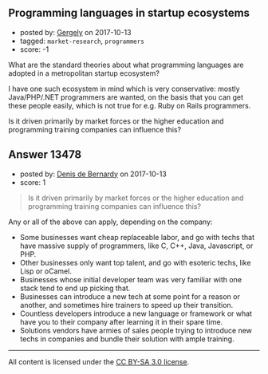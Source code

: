 ## Programming languages in startup ecosystems

- posted by: [Gergely](https://stackexchange.com/users/1876608/gergely) on 2017-10-13
- tagged: `market-research`, `programmers`
- score: -1

<p>What are the standard theories about what programming languages are adopted in a metropolitan startup ecosystem?</p>

<p>I have one such ecosystem in mind which is very conservative: mostly Java/PHP/.NET programmers are wanted, on the basis that you can get these people easily, which is not true for e.g. Ruby on Rails programmers.</p>

<p>Is it driven primarily by market forces or the higher education and programming training companies can influence this? </p>



## Answer 13478

- posted by: [Denis de Bernardy](https://stackexchange.com/users/182468/denis-de-bernardy) on 2017-10-13
- score: 1

<blockquote>
  <p>Is it driven primarily by market forces or the higher education and programming training companies can influence this?</p>
</blockquote>

<p>Any or all of the above can apply, depending on the company:</p>

<ul>
<li>Some businesses want cheap replaceable labor, and go with techs that have massive supply of programmers, like C, C++, Java, Javascript, or PHP.</li>
<li>Other businesses only want top talent, and go with esoteric techs, like Lisp or oCamel.</li>
<li>Businesses whose initial developer team was very familiar with one stack tend to end up picking that.</li>
<li>Businesses can introduce a new tech at some point for a reason or another, and sometimes hire trainers to speed up their transition.</li>
<li>Countless developers introduce a new language or framework or what have you to their company after learning it in their spare time.</li>
<li>Solutions vendors have armies of sales people trying to introduce new techs in companies and bundle their solution with ample training.</li>
</ul>




---

All content is licensed under the [CC BY-SA 3.0 license](https://creativecommons.org/licenses/by-sa/3.0/).
